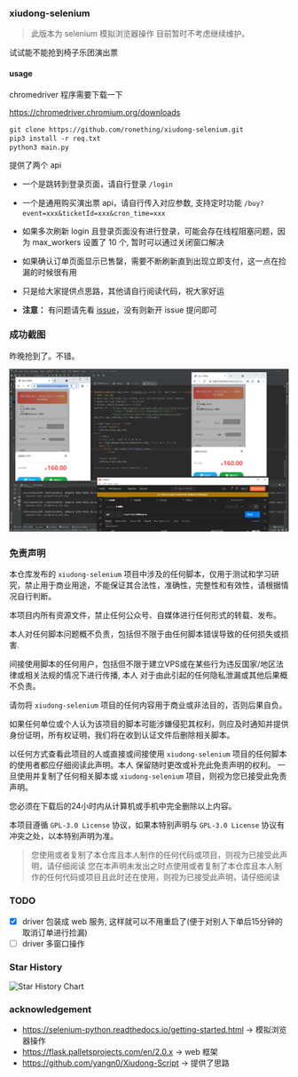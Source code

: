 ### xiudong-selenium

> 此版本为 selenium 模拟浏览器操作 目前暂时不考虑继续维护。

试试能不能抢到椅子乐团演出票

#### usage

chromedriver 程序需要下载一下

https://chromedriver.chromium.org/downloads

```
git clone https://github.com/ronething/xiudong-selenium.git
pip3 install -r req.txt
python3 main.py
```

提供了两个 api

- 一个是跳转到登录页面，请自行登录 `/login`
- 一个是通用购买演出票 api，请自行传入对应参数, 支持定时功能 `/buy?event=xxx&ticketId=xxx&cron_time=xxx`

- 如果多次刷新 login 且登录页面没有进行登录，可能会存在线程阻塞问题，因为 max_workers 设置了 10 个, 暂时可以通过关闭窗口解决
- 如果确认订单页面显示已售罄，需要不断刷新直到出现立即支付，这一点在捡漏的时候很有用
- 只是给大家提供点思路，其他请自行阅读代码，祝大家好运
- **注意：** 有问题请先看 [issue](https://github.com/ronething/xiudong-selenium/issues)，没有则新开 issue 提问即可

### 成功截图

昨晚抢到了。不错。

![](./img/chairs.png)

### 免责声明

本仓库发布的 `xiudong-selenium` 项目中涉及的任何脚本，仅用于测试和学习研究，禁止用于商业用途，不能保证其合法性，准确性，完整性和有效性，请根据情况自行判断。

本项目内所有资源文件，禁止任何公众号、自媒体进行任何形式的转载、发布。

本人对任何脚本问题概不负责，包括但不限于由任何脚本错误导致的任何损失或损害.

间接使用脚本的任何用户，包括但不限于建立VPS或在某些行为违反国家/地区法律或相关法规的情况下进行传播, 本人 对于由此引起的任何隐私泄漏或其他后果概不负责。

请勿将 `xiudong-selenium` 项目的任何内容用于商业或非法目的，否则后果自负。

如果任何单位或个人认为该项目的脚本可能涉嫌侵犯其权利，则应及时通知并提供身份证明，所有权证明，我们将在收到认证文件后删除相关脚本。

以任何方式查看此项目的人或直接或间接使用 `xiudong-selenium` 项目的任何脚本的使用者都应仔细阅读此声明。本人 保留随时更改或补充此免责声明的权利。
一旦使用并复制了任何相关脚本或 `xiudong-selenium` 项目，则视为您已接受此免责声明。

您必须在下载后的24小时内从计算机或手机中完全删除以上内容。

本项目遵循 `GPL-3.0 License` 协议，如果本特别声明与 `GPL-3.0 License` 协议有冲突之处，以本特别声明为准。

> 您使用或者复制了本仓库且本人制作的任何代码或项目，则视为已接受此声明，请仔细阅读
您在本声明未发出之时点使用或者复制了本仓库且本人制作的任何代码或项目且此时还在使用，则视为已接受此声明，请仔细阅读

### TODO

- [x] driver 包装成 web 服务, 这样就可以不用重启了(便于对别人下单后15分钟的取消订单进行捡漏)
- [ ] driver 多窗口操作

### Star History

![Star History Chart](https://api.star-history.com/svg?repos=ronething/xiudong-selenium&type=Date)

### acknowledgement

- https://selenium-python.readthedocs.io/getting-started.html -> 模拟浏览器操作
- https://flask.palletsprojects.com/en/2.0.x -> web 框架
- https://github.com/yangn0/Xiudong-Script -> 提供了思路
